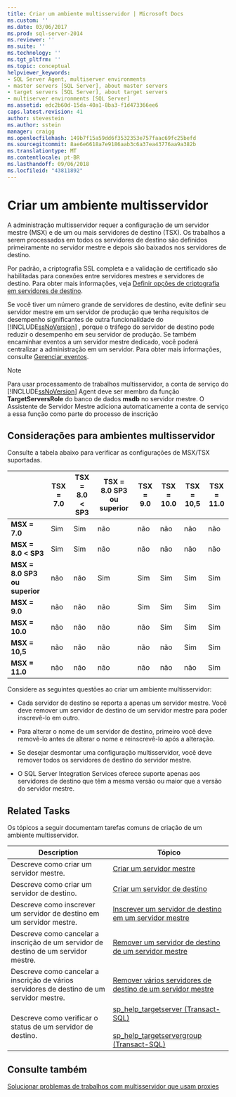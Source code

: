 ```yaml
---
title: Criar um ambiente multisservidor | Microsoft Docs
ms.custom: ''
ms.date: 03/06/2017
ms.prod: sql-server-2014
ms.reviewer: ''
ms.suite: ''
ms.technology: ''
ms.tgt_pltfrm: ''
ms.topic: conceptual
helpviewer_keywords:
- SQL Server Agent, multiserver environments
- master servers [SQL Server], about master servers
- target servers [SQL Server], about target servers
- multiserver environments [SQL Server]
ms.assetid: edc2b60d-15da-40a1-8ba3-f1d473366ee6
caps.latest.revision: 41
author: stevestein
ms.author: sstein
manager: craigg
ms.openlocfilehash: 149b7f15a59dd6f3532353e757faac69fc25befd
ms.sourcegitcommit: 8ae6e6618a7e9186aab3c6a37ea43776aa9a382b
ms.translationtype: MT
ms.contentlocale: pt-BR
ms.lasthandoff: 09/06/2018
ms.locfileid: "43811892"
---
```

# <a name="create-a-multiserver-environment"></a>Criar um ambiente multisservidor
  A administração multisservidor requer a configuração de um servidor mestre (MSX) e de um ou mais servidores de destino (TSX). Os trabalhos a serem processados em todos os servidores de destino são definidos primeiramente no servidor mestre e depois são baixados nos servidores de destino.  
  
 Por padrão, a criptografia SSL completa e a validação de certificado são habilitadas para conexões entre servidores mestres e servidores de destino. Para obter mais informações, veja [Definir opções de criptografia em servidores de destino](set-encryption-options-on-target-servers.md).  
  
 Se você tiver um número grande de servidores de destino, evite definir seu servidor mestre em um servidor de produção que tenha requisitos de desempenho significantes de outra funcionalidade do [!INCLUDE[ssNoVersion](../../includes/ssnoversion-md.md)] , porque o tráfego do servidor de destino pode reduzir o desempenho em seu servidor de produção. Se também encaminhar eventos a um servidor mestre dedicado, você poderá centralizar a administração em um servidor. Para obter mais informações, consulte [Gerenciar eventos](manage-events.md).  
  
> [!NOTE]  
>  Para usar processamento de trabalhos multisservidor, a conta de serviço do [!INCLUDE[ssNoVersion](../../includes/ssnoversion-md.md)] Agent deve ser membro da função **TargetServersRole** do banco de dados **msdb** no servidor mestre. O Assistente de Servidor Mestre adiciona automaticamente a conta de serviço a essa função como parte do processo de inscrição  
  
## <a name="considerations-for-multiserver-environments"></a>Considerações para ambientes multisservidor  
 Consulte a tabela abaixo para verificar as configurações de MSX/TSX suportadas.  
  
||**TSX = 7.0**|**TSX = 8.0 &LT; SP3**|**TSX = 8.0 SP3 ou superior**|**TSX = 9.0**|**TSX = 10.0**|**TSX = 10,5**|**TSX = 11.0**|  
|-|--------------------|---------------------------|----------------------------------|--------------------|--------------------|---------------------|---------------------|  
|**MSX = 7.0**|Sim|Sim|não|não|não|não|não|  
|**MSX = 8.0 &LT; SP3**|Sim|Sim|não|não|não|não|não|  
|**MSX = 8.0 SP3 ou superior**|não|não|Sim|Sim|Sim|Sim|Sim|  
|**MSX = 9.0**|não|não|não|Sim|Sim|Sim|Sim|  
|**MSX = 10.0**|não|não|não|não|Sim|Sim|Sim|  
|**MSX = 10,5**|não|não|não|não|não|Sim|Sim|  
|**MSX = 11.0**|não|não|não|não|não|não|Sim|  
  
 Considere as seguintes questões ao criar um ambiente multisservidor:  
  
-   Cada servidor de destino se reporta a apenas um servidor mestre. Você deve remover um servidor de destino de um servidor mestre para poder inscrevê-lo em outro.  
  
-   Para alterar o nome de um servidor de destino, primeiro você deve removê-lo antes de alterar o nome e reinscrevê-lo após a alteração.  
  
-   Se desejar desmontar uma configuração multisservidor, você deve remover todos os servidores de destino do servidor mestre.  
  
-   O SQL Server Integration Services oferece suporte apenas aos servidores de destino que têm a mesma versão ou maior que a versão do servidor mestre.  
  
## <a name="related-tasks"></a>Related Tasks  
 Os tópicos a seguir documentam tarefas comuns de criação de um ambiente multisservidor.  
  
|Description|Tópico|  
|-----------------|-----------|  
|Descreve como criar um servidor mestre.|[Criar um servidor mestre](make-a-master-server.md)|  
|Descreve como criar um servidor de destino.|[Criar um servidor de destino](make-a-target-server.md)|  
|Descreve como inscrever um servidor de destino em um servidor mestre.|[Inscrever um servidor de destino em um servidor mestre](enlist-a-target-server-to-a-master-server.md)|  
|Descreve como cancelar a inscrição de um servidor de destino de um servidor mestre.|[Remover um servidor de destino de um servidor mestre](defect-a-target-server-from-a-master-server.md)|  
|Descreve como cancelar a inscrição de vários servidores de destino de um servidor mestre.|[Remover vários servidores de destino de um servidor mestre](defect-multiple-target-servers-from-a-master-server.md)|  
|Descreve como verificar o status de um servidor de destino.|[sp_help_targetserver &#40;Transact-SQL&#41;](/sql/relational-databases/system-stored-procedures/sp-help-targetserver-transact-sql)<br /><br /> [sp_help_targetservergroup &#40;Transact-SQL&#41;](/sql/relational-databases/system-stored-procedures/sp-help-targetservergroup-transact-sql)|  
  
## <a name="see-also"></a>Consulte também  
 [Solucionar problemas de trabalhos com multisservidor que usam proxies](troubleshoot-multiserver-jobs-that-use-proxies.md)  
  
  
